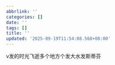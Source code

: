 ```yaml
---
abbrlink: ''
categories: []
date: ''
tags: []
title: ''
updated: '2025-09-19T11:54:08.568+08:00'
---
```

v发的时光飞逝多个地方个发大水发斯蒂芬
